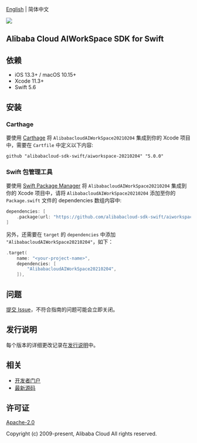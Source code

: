 [English](README.md) | 简体中文

![](https://aliyunsdk-pages.alicdn.com/icons/AlibabaCloud.svg)

## Alibaba Cloud AIWorkSpace SDK for Swift

## 依赖

- iOS 13.3+ / macOS 10.15+
- Xcode 11.3+
- Swift 5.6

## 安装

### Carthage

要使用 [Carthage](https://github.com/Carthage/Carthage) 将 `AlibabacloudAIWorkSpace20210204` 集成到你的 Xcode 项目中，需要在 `Cartfile` 中定义以下内容:

```ogdl
github "alibabacloud-sdk-swift/aiworkspace-20210204" "5.0.0"
```

### Swift 包管理工具

要使用 [Swift Package Manager](https://swift.org/package-manager/) 将 `AlibabacloudAIWorkSpace20210204` 集成到你的 Xcode 项目中，请将 `AlibabacloudAIWorkSpace20210204` 添加至你的 `Package.swift` 文件的 dependencies 数组内容中:

```swift
dependencies: [
    .package(url: "https://github.com/alibabacloud-sdk-swift/aiworkspace-20210204.git", from: "5.0.0")
]
```

另外，还需要在 `target` 的 `dependencies` 中添加 `"AlibabacloudAIWorkSpace20210204"`，如下：

```swift
.target(
    name: "<your-project-name>",
    dependencies: [
        "AlibabacloudAIWorkSpace20210204",
    ]),
```

## 问题

[提交 Issue](https://github.com/alibabacloud-sdk-swift/aiworkspace-20210204/issues/new)，不符合指南的问题可能会立即关闭。

## 发行说明

每个版本的详细更改记录在[发行说明](./ChangeLog.txt)中。

## 相关

* [开发者门户](https://next.api.aliyun.com/home)
* [最新源码](https://github.com/alibabacloud-sdk-swift/aiworkspace-20210204)

## 许可证

[Apache-2.0](http://www.apache.org/licenses/LICENSE-2.0)

Copyright (c) 2009-present, Alibaba Cloud All rights reserved.
